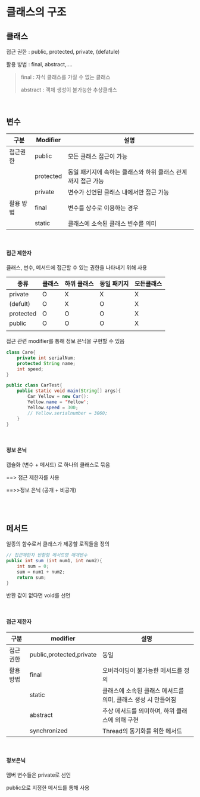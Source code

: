 # 클래스의 구조

## 클래스

접근 권한 : public, protected, private, (defatule)

활용 방법 : final, abstract,....

> final : 자식 클래스를 가질 수 없는 클래스
>
> abstract : 객체 생성이 불가능한 추상클래스



<br>

## 변수

| 구분      | Modifier  | 설명                                                         |
| --------- | --------- | ------------------------------------------------------------ |
| 접근권한  | public    | 모든 클래스 접근이 가능                                      |
|           | protected | 동일 패키지에 속하는 클래스와 하위 클래스 관계까지 접근 가능 |
|           | private   | 변수가 선언된 클래스 내에서만 접근 가능                      |
| 활용 방법 | final     | 변수를 상수로 이용하는 경우                                  |
|           | static    | 클래스에 소속된 클래스 변수를 의미                           |

<br>

#### 접근 제한자

클래스, 변수, 메서드에 접근할 수 있는 권한을 나타내기 위해 사용

| 종류      | 클래스 | 하위 클래스 | 동일 패키지 | 모든클래스 |
| --------- | ------ | ----------- | ----------- | ---------- |
| private   | O      | X           | X           | X          |
| (defult)  | O      | X           | O           | X          |
| protected | O      | O           | O           | X          |
| public    | O      | O           | O           | X          |
|           |        |             |             |            |

접근 관련 modifier를 통해 정보 은닉을 구현할 수 있음

```java
class Care{
    private int serialNum;
    protected String name;
    int speed;
}

public class CarTest{
    public static void main(String[] args){
        Car Yellow = new Car():
        Yellow.name = 'Yellow';
        Yellow.speed = 300;
        // Yellow.serialnumber = 3060;
    }
}
```

<br>

#### 정보 은닉

캡슐화 (변수 + 메서드) 로 하나의 클래스로 묶음

==> 접근 제한자를 사용

==>>정보 은닉 (공개 + 비공개)

<br>

<br>



## 메서드

일종의 함수로서 클래스가 제공할 로직들을 정의

```java
// 접근제한자 반환형 메서드명 매개변수
public int sum (int num1, int num2){
    int sum = 0;
    sum = num1 + num2;
    return sum;
}
```

반환 값이 없다면 void를 선언

<br>

#### 접근 제한자

| 구분      | modifier                 | 설명                                                         |
| --------- | ------------------------ | ------------------------------------------------------------ |
| 접근권한  | public,protected,private | 동일                                                         |
| 활용 방법 | final                    | 오버라이딩이 불가능한 메서드를 정의                          |
|           | static                   | 클래스에 소속된 클래스 메서드를 의미, 클래스 생성 시 만들어짐 |
|           | abstract                 | 추상 메서드를 의미하며, 하위 클래스에 의해 구현              |
|           | synchronized             | Thread의 동기화를 위한 메서드                                |

<br>

#### 정보은닉

멤버 변수들은 private로 선언

public으로 지정한 메서드를 통해 사용